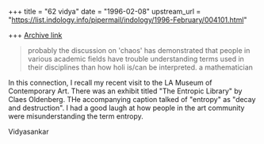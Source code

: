 +++
title = "62 vidya"
date = "1996-02-08"
upstream_url = "https://list.indology.info/pipermail/indology/1996-February/004101.html"

+++
[Archive link](https://list.indology.info/pipermail/indology/1996-February/004101.html)

> probably the discussion on 'chaos' has demonstrated that people in
> various academic fields have trouble understanding terms used in their
> disciplines than how holi is/can be interpreted.   a mathematician

In this connection, I recall my recent visit to the LA Museum of
Contemporary Art. There was an exhibit titled "The Entropic Library"
by Claes Oldenberg. THe accompanying caption talked of "entropy" as
"decay and destruction". I had a good laugh at how people in the art
community were misunderstanding the term entropy. 

Vidyasankar





